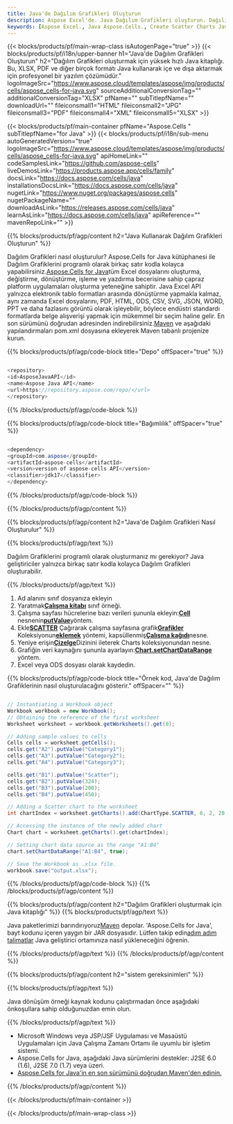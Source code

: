 ```yaml
---
title: Java'de Dağılım Grafikleri Oluşturun
description: Aspose Excel'de. Java Dağılım Grafikleri oluşturun. Dağılım Grafikleri Oluşturun Java. Java'de Dağılım Grafikleri oluşturun. Java'i kullanarak Dağılım Grafikleri oluşturun.
keywords: [Aspose Excel., Java Aspose.Cells., Create Scatter Charts Java., Create Scatter Charts in Java., Generate Scatter Charts in Java]
---
```

{{< blocks/products/pf/main-wrap-class isAutogenPage="true" >}}
{{< blocks/products/pf/i18n/upper-banner h1="Java\'de Dağılım Grafikleri Oluşturun" h2="Dağılım Grafikleri oluşturmak için yüksek hızlı Java kitaplığı. Bu, XLSX, PDF ve diğer birçok formatı Java kullanarak içe ve dışa aktarmak için profesyonel bir yazılım çözümüdür." logoImageSrc="https://www.aspose.cloud/templates/aspose/img/products/cells/aspose_cells-for-java.svg" sourceAdditionalConversionTag="" additionalConversionTag="XLSX" pfName="" subTitlepfName="" downloadUrl="" fileiconsmall1="HTML" fileiconsmall2="JPG" fileiconsmall3="PDF" fileiconsmall4="XML" fileiconsmall5="XLSX" >}}

{{< blocks/products/pf/main-container pfName="Aspose.Cells " subTitlepfName="for Java" >}}
{{< blocks/products/pf/i18n/sub-menu autoGeneratedVersion="true" logoImageSrc="https://www.aspose.cloud/templates/aspose/img/products/cells/aspose_cells-for-java.svg" apiHomeLink="" codeSamplesLink="https://github.com/aspose-cells" liveDemosLink="https://products.aspose.app/cells/family" docsLink="https://docs.aspose.com/cells/java" installationsDocsLink="https://docs.aspose.com/cells/java" nugetLink="https://www.nuget.org/packages/aspose.cells" nugetPackageName="" downloadAsLink="https://releases.aspose.com/cells/java" learnAsLink="https://docs.aspose.com/cells/java" apiReference="" mavenRepoLink="" >}}

{{% blocks/products/pf/agp/content h2="Java Kullanarak Dağılım Grafikleri Oluşturun" %}}

 Dağılım Grafikleri nasıl oluşturulur? Aspose.Cells for Java kütüphanesi ile Dağılım Grafiklerini programlı olarak birkaç satır kodla kolayca yapabilirsiniz.[Aspose.Cells for Java](https://products.aspose.com/cells/java)tüm Excel dosyalarını oluşturma, değiştirme, dönüştürme, işleme ve yazdırma becerisine sahip çapraz platform uygulamaları oluşturma yeteneğine sahiptir. Java Excel API yalnızca elektronik tablo formatları arasında dönüştürme yapmakla kalmaz, aynı zamanda Excel dosyalarını, PDF, HTML, ODS, CSV, SVG, JSON, WORD, PPT ve daha fazlasını görüntü olarak işleyebilir, böylece endüstri standardı formatlarda belge alışverişi yapmak için mükemmel bir seçim haline gelir. En son sürümünü doğrudan adresinden indirebilirsiniz.[Maven](https://repository.aspose.com/webapp/#/artifacts/browse/tree/General/repo/com/aspose/aspose-cells) ve aşağıdaki yapılandırmaları pom.xml dosyasına ekleyerek Maven tabanlı projenize kurun.

{{% blocks/products/pf/agp/code-block title="Depo" offSpacer="true" %}}

```cs

<repository>
<id>AsposeJavaAPI</id>
<name>Aspose Java API</name>
<url>https://repository.aspose.com/repo/</url>
</repository>

```

{{% /blocks/products/pf/agp/code-block %}}

{{% blocks/products/pf/agp/code-block title="Bağımlılık" offSpacer="true" %}}

```cs

<dependency>
<groupId>com.aspose</groupId>
<artifactId>aspose-cells</artifactId>
<version>version of aspose-cells API</version>
<classifier>jdk17</classifier>
</dependency>

```

{{% /blocks/products/pf/agp/code-block %}}

{{% /blocks/products/pf/agp/content %}}



{{% blocks/products/pf/agp/content h2="Java\'de Dağılım Grafikleri Nasıl Oluşturulur" %}}

{{% blocks/products/pf/agp/text %}}

Dağılım Grafiklerini programlı olarak oluşturmanız mı gerekiyor? Java geliştiriciler yalnızca birkaç satır kodla kolayca Dağılım Grafikleri oluşturabilir.

{{% /blocks/products/pf/agp/text %}}

1. Ad alanını sınıf dosyanıza ekleyin
1.  Yaratmak[**Çalışma kitabı**](https://reference.aspose.com/cells/java/com.aspose.cells/workbook/) sınıf örneği.
1.  Çalışma sayfası hücrelerine bazı verileri şununla ekleyin:[**Cell**](https://reference.aspose.com/cells/java/com.aspose.cells/cell/) nesnenin[**putValue**](https://reference.aspose.com/cells/java/com.aspose.cells/cell/#putValue-int-)yöntem.
1.  Ekle[**SCATTER**](https://reference.aspose.com/cells/java/com.aspose.cells/charttype/) Çağırarak çalışma sayfasına grafik[**Grafikler**](https://reference.aspose.com/cells/java/com.aspose.cells/chartcollection/) Koleksiyonun[**eklemek**](https://reference.aspose.com/cells/java/com.aspose.cells/chartcollection/#add-int-int-int-int-int-) yöntemi, kapsüllenmiş[**Çalışma kağıdı**](https://reference.aspose.com/cells/java/com.aspose.cells/worksheet/)nesne.
1.  Yeniye erişin[**Çizelge**](https://reference.aspose.com/cells/java/com.aspose.cells/chart/)Dizinini ileterek Charts koleksiyonundan nesne.
1.  Grafiğin veri kaynağını şununla ayarlayın:[**Chart.setChartDataRange**](https://reference.aspose.com/cells/java/com.aspose.cells/chart/#setChartDataRange-java.lang.String-boolean-) yöntem.
1. Excel veya ODS dosyası olarak kaydedin.

{{% blocks/products/pf/agp/code-block title="Örnek kod, Java\'de Dağılım Grafiklerinin nasıl oluşturulacağını gösterir." offSpacer="" %}}

```cs

// Instantiating a Workbook object
Workbook workbook = new Workbook();
// Obtaining the reference of the first worksheet
Worksheet worksheet = workbook.getWorksheets().get(0);

// Adding sample values to cells
Cells cells = worksheet.getCells();
cells.get("A2").putValue("Category1");
cells.get("A3").putValue("Category2");
cells.get("A4").putValue("Category3");

cells.get("B1").putValue("Scatter");
cells.get("B2").putValue(324);
cells.get("B3").putValue(200);
cells.get("B4").putValue(450);

// Adding a Scatter chart to the worksheet
int chartIndex = worksheet.getCharts().add(ChartType.SCATTER, 6, 2, 20, 10);

// Accessing the instance of the newly added chart
Chart chart = worksheet.getCharts().get(chartIndex);

// Setting chart data source as the range "A1:B4"
chart.setChartDataRange("A1:B4", true);

// Save the Workbook as .xlsx file.
workbook.save("output.xlsx");

```

{{% /blocks/products/pf/agp/code-block %}}
{{% /blocks/products/pf/agp/content %}}

{{% blocks/products/pf/agp/content h2="Dağılım Grafikleri oluşturmak için Java kitaplığı" %}}
{{% blocks/products/pf/agp/text %}}

 Java paketlerimizi barındırıyoruz[Maven](https://repository.aspose.com/webapp/#/artifacts/browse/tree/General/repo/com/aspose/aspose-cells) depolar. 'Aspose.Cells for Java', bayt kodunu içeren yaygın bir JAR dosyasıdır. Lütfen takip edin[adım adım talimatlar](https://docs.aspose.com/cells/java/installation/) Java geliştirici ortamınıza nasıl yükleneceğini öğrenin.

{{% /blocks/products/pf/agp/text %}}
{{% /blocks/products/pf/agp/content %}}

{{% blocks/products/pf/agp/content h2="sistem gereksinimleri" %}}

{{% blocks/products/pf/agp/text %}}

 Java dönüşüm örneği kaynak kodunu çalıştırmadan önce aşağıdaki önkoşullara sahip olduğunuzdan emin olun.

{{% /blocks/products/pf/agp/text %}}

- Microsoft Windows veya JSP/JSF Uygulaması ve Masaüstü Uygulamaları için Java Çalışma Zamanı Ortamı ile uyumlu bir işletim sistemi.
- Aspose.Cells for Java, aşağıdaki Java sürümlerini destekler: J2SE 6.0 (1.6), J2SE 7.0 (1.7) veya üzeri.
- [Aspose.Cells for Java'in en son sürümünü doğrudan Maven'den edinin.](https://docs.aspose.com/cells/java/installation/) 

{{% /blocks/products/pf/agp/content %}}


{{< /blocks/products/pf/main-container >}}
    
{{< /blocks/products/pf/main-wrap-class >}}
